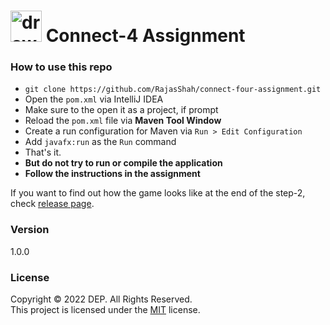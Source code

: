 # <img src="src/main/resources/asset/connect-four.png" alt="drawing" width="50"/> Connect-4 Assignment

### How to use this repo
* `git clone https://github.com/RajasShah/connect-four-assignment.git`
* Open the `pom.xml` via IntelliJ IDEA
* Make sure to the open it as a project, if prompt
* Reload the `pom.xml` file via **Maven Tool Window**
* Create a run configuration for Maven via `Run > Edit Configuration`
* Add `javafx:run` as the `Run` command
* That's it. 
* **But do not try to run or compile the application**
* **Follow the instructions in the assignment**

If you want to find out how the game looks like at the end of the step-2, check [release page](https://github.com/Ranjith-Suranga/connect-four-assignment/releases/tag/v2.0.0).

### Version
1.0.0

### License
Copyright © 2022 DEP. All Rights Reserved. <br>
This project is licensed under the [MIT](LICENSE.txt) license.

